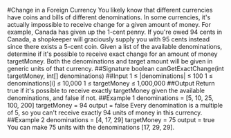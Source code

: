 #Change in a Foreign Currency
You likely know that different currencies have coins and bills of different denominations. In some currencies, it's actually impossible to receive change for a given amount of money. For example, Canada has given up the 1-cent penny. If you're owed 94 cents in Canada, a shopkeeper will graciously supply you with 95 cents instead since there exists a 5-cent coin.
Given a list of the available denominations, determine if it's possible to receive exact change for an amount of money targetMoney. Both the denominations and target amount will be given in generic units of that currency.
##Signature
    boolean canGetExactChange(int targetMoney, int[] denominations)
##Input
    1 ≤ |denominations| ≤ 100
    1 ≤ denominations[i] ≤ 10,000
    1 ≤ targetMoney ≤ 1,000,000
##Output
Return true if it's possible to receive exactly targetMoney given the available denominations, and false if not.
##Example 1
    denominations = [5, 10, 25, 100, 200]
    targetMoney = 94
    output = false
    Every denomination is a multiple of 5, so you can't receive exactly 94 units of money in this currency.
##Example 2
    denominations = [4, 17, 29]
    targetMoney = 75
    output = true
    You can make 75 units with the denominations [17, 29, 29].
